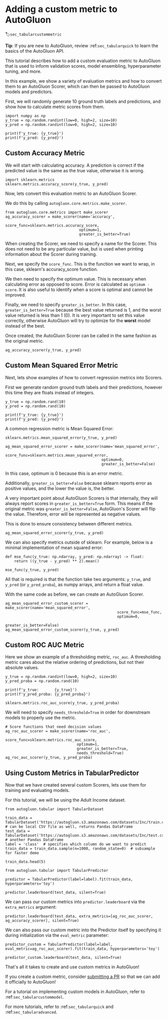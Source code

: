 # Adding a custom metric to AutoGluon
:label:`sec_tabularcustommetric`

**Tip**: If you are new to AutoGluon, review :ref:`sec_tabularquick` to learn the basics of the AutoGluon API.

This tutorial describes how to add a custom evaluation metric to AutoGluon that is used to inform validation scores, model ensembling, hyperparameter tuning, and more.

In this example, we show a variety of evaluation metrics and how to convert them to an AutoGluon Scorer, which can then be passed to AutoGluon models and predictors.

First, we will randomly generate 10 ground truth labels and predictions, and show how to calculate metric scores from them.


```{.python .input}
import numpy as np
y_true = np.random.randint(low=0, high=2, size=10)
y_pred = np.random.randint(low=0, high=2, size=10)

print(f'y_true: {y_true}')
print(f'y_pred: {y_pred}')
```

## Custom Accuracy Metric
We will start with calculating accuracy. A prediction is correct if the predicted value is the same as the true value, otherwise it is wrong.


```{.python .input}
import sklearn.metrics
sklearn.metrics.accuracy_score(y_true, y_pred)
```

Now, lets convert this evaluation metric to an AutoGluon Scorer.

We do this by calling `autogluon.core.metrics.make_scorer`.


```{.python .input}
from autogluon.core.metrics import make_scorer
ag_accuracy_scorer = make_scorer(name='accuracy',
                                 score_func=sklearn.metrics.accuracy_score,
                                 optimum=1,
                                 greater_is_better=True)
```

When creating the Scorer, we need to specify a name for the Scorer. This does not need to be any particular value, but is used when printing information about the Scorer during training.

Next, we specify the `score_func`. This is the function we want to wrap, in this case, sklearn's accuracy_score function.

We then need to specify the optimum value. This is necessary when calculating error as opposed to score. Error is calculated as `optimum - score`. It is also useful to identify when a score is optimal and cannot be improved.

Finally, we need to specify `greater_is_better`. In this case, `greater_is_better=True` because the best value returned is 1, and the worst value returned is less than 1 (0). It is very important to set this value correctly, otherwise AutoGluon will try to optimize for the **worst** model instead of the best.

Once created, the AutoGluon Scorer can be called in the same fashion as the original metric.


```{.python .input}
ag_accuracy_scorer(y_true, y_pred)
```

## Custom Mean Squared Error Metric

Next, lets show examples of how to convert regression metrics into Scorers.

First we generate random ground truth labels and their predictions, however this time they are floats instead of integers.


```{.python .input}
y_true = np.random.rand(10)
y_pred = np.random.rand(10)

print(f'y_true: {y_true}')
print(f'y_pred: {y_pred}')
```

A common regression metric is Mean Squared Error:


```{.python .input}
sklearn.metrics.mean_squared_error(y_true, y_pred)
```


```{.python .input}
ag_mean_squared_error_scorer = make_scorer(name='mean_squared_error',
                                           score_func=sklearn.metrics.mean_squared_error,
                                           optimum=0,
                                           greater_is_better=False)
```

In this case, optimum is 0 because this is an error metric.

Additionally, `greater_is_better=False` because sklearn reports error as positive values, and the lower the value is, the better.

A very important point about AutoGluon Scorers is that internally, they will always report scores in `greater_is_better=True` form. This means if the original metric was `greater_is_better=False`, AutoGluon's Scorer will flip the value. Therefore, error will be represented as negative values.

This is done to ensure consistency between different metrics.


```{.python .input}
ag_mean_squared_error_scorer(y_true, y_pred)
```

We can also specify metrics outside of sklearn. For example, below is a minimal implementation of mean squared error:


```{.python .input}
def mse_func(y_true: np.ndarray, y_pred: np.ndarray) -> float:
    return ((y_true - y_pred) ** 2).mean()

mse_func(y_true, y_pred)
```

All that is required is that the function take two arguments: `y_true`, and `y_pred` (or `y_pred_proba`), as numpy arrays, and return a float value.

With the same code as before, we can create an AutoGluon Scorer.


```{.python .input}
ag_mean_squared_error_custom_scorer = make_scorer(name='mean_squared_error',
                                                  score_func=mse_func,
                                                  optimum=0,
                                                  greater_is_better=False)
ag_mean_squared_error_custom_scorer(y_true, y_pred)
```

## Custom ROC AUC Metric

Here we show an example of a thresholding metric, `roc_auc`. A thresholding metric cares about the relative ordering of predictions, but not their absolute values.


```{.python .input}
y_true = np.random.randint(low=0, high=2, size=10)
y_pred_proba = np.random.rand(10)

print(f'y_true:       {y_true}')
print(f'y_pred_proba: {y_pred_proba}')
```


```{.python .input}
sklearn.metrics.roc_auc_score(y_true, y_pred_proba)
```

We will need to specify `needs_threshold=True` in order for downstream models to properly use the metric.


```{.python .input}
# Score functions that need decision values
ag_roc_auc_scorer = make_scorer(name='roc_auc',
                                score_func=sklearn.metrics.roc_auc_score,
                                optimum=1,
                                greater_is_better=True,
                                needs_threshold=True)
ag_roc_auc_scorer(y_true, y_pred_proba)
```

## Using Custom Metrics in TabularPredictor

Now that we have created several custom Scorers, lets use them for training and evaluating models.

For this tutorial, we will be using the Adult Income dataset.


```{.python .input}
from autogluon.tabular import TabularDataset

train_data = TabularDataset('https://autogluon.s3.amazonaws.com/datasets/Inc/train.csv')  # can be local CSV file as well, returns Pandas DataFrame
test_data = TabularDataset('https://autogluon.s3.amazonaws.com/datasets/Inc/test.csv')  # another Pandas DataFrame
label = 'class'  # specifies which column do we want to predict
train_data = train_data.sample(n=1000, random_state=0)  # subsample for faster demo

train_data.head(5)
```


```{.python .input}
from autogluon.tabular import TabularPredictor

predictor = TabularPredictor(label=label).fit(train_data, hyperparameters='toy')

predictor.leaderboard(test_data, silent=True)
```

We can pass our custom metrics into `predictor.leaderboard` via the `extra_metrics` argument:


```{.python .input}
predictor.leaderboard(test_data, extra_metrics=[ag_roc_auc_scorer, ag_accuracy_scorer], silent=True)
```

We can also pass our custom metric into the Predictor itself by specifying it during initialization via the `eval_metric` parameter:


```{.python .input}
predictor_custom = TabularPredictor(label=label, eval_metric=ag_roc_auc_scorer).fit(train_data, hyperparameters='toy')

predictor_custom.leaderboard(test_data, silent=True)
```

That's all it takes to create and use custom metrics in AutoGluon!

If you create a custom metric, consider [submitting a PR](https://github.com/awslabs/autogluon/pulls) so that we can add it officially to AutoGluon!

For a tutorial on implementing custom models in AutoGluon, refer to :ref:`sec_tabularcustommodel`.

For more tutorials, refer to :ref:`sec_tabularquick` and :ref:`sec_tabularadvanced`.
